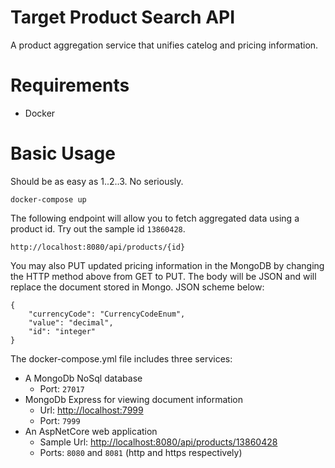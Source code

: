 # Target Product Search API

A product aggregation service that unifies catelog and pricing information.

# Requirements

- Docker

# Basic Usage

Should be as easy as 1..2..3. No seriously.

    docker-compose up

The following endpoint will allow you to fetch aggregated data using a product id. Try out the sample id `13860428`.

    http://localhost:8080/api/products/{id}

You may also PUT updated pricing information in the MongoDB by changing the HTTP method above from GET to PUT.
The body will be JSON and will replace the document stored in Mongo. JSON scheme below:

    {
        "currencyCode": "CurrencyCodeEnum",
        "value": "decimal",
        "id": "integer"
    }

The docker-compose.yml file includes three services:
- A MongoDb NoSql database
    - Port: `27017`
- MongoDb Express for viewing document information
    - Url: [http://localhost:7999](http://localhost:7999)
    - Port: `7999`
- An AspNetCore web application
    - Sample Url: [http://localhost:8080/api/products/13860428](http://localhost:8080/api/products/13860428)
    - Ports: `8080` and `8081` (http and https respectively)